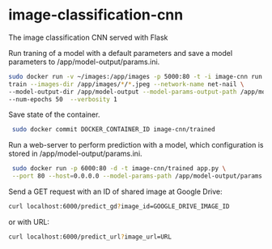 # image-classification-cnn
The image classification CNN served with Flask

Run traning of a model with a default parameters and save a model parameters to /app/model-output/params.ini.
```sh
sudo docker run -v ~/images:/app/images -p 5000:80 -t -i image-cnn run.py \
train --images-dir /app/images/*/*.jpeg --network-name net-nail \
--model-output-dir /app/model-output --model-params-output-path /app/model-output/params.ini \
--num-epochs 50  --verbosity 1
```

Save state of the container.
```sh
 sudo docker commit DOCKER_CONTAINER_ID image-cnn/trained
```

Run a web-server to perform prediction with a model, which configuration is stored in /app/model-output/params.ini.
```sh
 sudo docker run -p 6000:80 -d -t image-cnn/trained app.py \
 --port 80 --host=0.0.0.0 --model-params-path /app/model-output/params.ini
```

Send a GET request with an ID of shared image at Google Drive:
```sh
curl localhost:6000/predict_gd?image_id=GOOGLE_DRIVE_IMAGE_ID
```
or with URL:
```sh
curl localhost:6000/predict_url?image_url=URL
```
